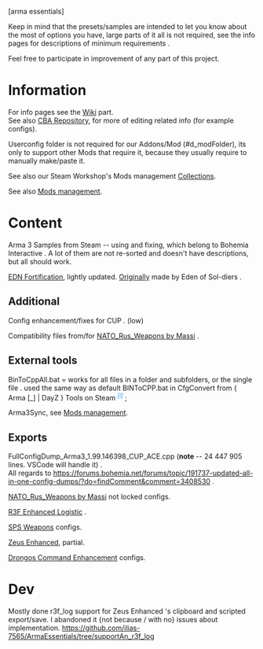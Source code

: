[arma essentials]

Keep in mind that the presets/samples are intended to let you know about the most of options you have, large parts of it all is not required, see the info pages for descriptions of minimum requirements .

Feel free to participate in improvement of any part of this project.

# Information

For info pages see the [Wiki](https://github.com/ilias-7565/ArmaEssentials/wiki/) part.  
See also [CBA Repository](https://github.com/CBATeam/CBA_A3), for more of editing related info (for example configs).

Userconfig folder is not required for our Addons/Mod (#d_modFolder),
	 its only to support other Mods that require it, because they usually require to manually make/paste it.

See also our Steam Workshop's Mods management [Collections](https://steamcommunity.com/sharedfiles/filedetails/?id=2120634028).

See also [Mods management](assets//info_cont_Mods.md).

# Content

Arma 3 Samples from Steam -- using and fixing, which belong to Bohemia Interactive . A lot of them are not re-sorted and doesn't have descriptions, but all should work.

[EDN Fortification](https://steamcommunity.com/sharedfiles/filedetails/?id=933801347&searchtext=fortif), lightly updated. [Originally](https://www.armaholic.com/page.php?id=26964) made by Eden of Sol-diers .

## Additional

Config enhancement/fixes for CUP . (low)

Compatibility files from/for [NATO_Rus_Weapons by Massi](https://steamcommunity.com/sharedfiles/filedetails/?id=500929500) .

## External tools

BinToCppAll.bat = works for all files in a folder and subfolders, or the single file . used the same way as default BINToCPP.bat in CfgConvert from { Arma [_] | DayZ } Tools on Steam <sup title="(put it in `DayZ Tools\Bin\CfgConvert` folder and drag the target file/folder on it)" style="color:dodgerBlue;"><i>[i]</i></sup> ;

Arma3Sync, see [Mods management](assets//info_cont_Mods.md).

## Exports

FullConfigDump_Arma3_1.99.146398_CUP_ACE.cpp (**note** -- 24 447 905 lines. VSCode will handle it) .  
All regards to https://forums.bohemia.net/forums/topic/191737-updated-all-in-one-config-dumps/?do=findComment&comment=3408530 .

[NATO_Rus_Weapons by Massi](https://steamcommunity.com/sharedfiles/filedetails/?id=500929500) not locked configs.

[R3F Enhanced Logistic](https://steamcommunity.com/sharedfiles/filedetails/?id=2412164804) .

[SPS Weapons](https://steamcommunity.com/sharedfiles/filedetails/?id=1078436541&searchtext=SPS-Weapons) configs.

[Zeus Enhanced](https://steamcommunity.com/sharedfiles/filedetails/?id=1779063631), partial.

[Drongos Command Enhancement](https://steamcommunity.com/sharedfiles/filedetails/?id=1515249845) configs.

# Dev

Mostly done r3f_log support for Zeus Enhanced 's clipboard and scripted export/save.
	 I abandoned it {not because / with no} issues about implementation.
https://github.com/ilias-7565/ArmaEssentials/tree/supportAn_r3f_log
